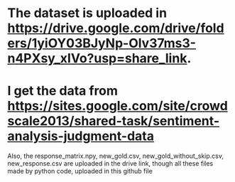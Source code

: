# The dataset is uploaded in https://drive.google.com/drive/folders/1yiOY03BJyNp-Olv37ms3-n4PXsy_xIVo?usp=share_link. 
# I get the data from https://sites.google.com/site/crowdscale2013/shared-task/sentiment-analysis-judgment-data
Also, the response_matrix.npy, new_gold.csv, new_gold_without_skip.csv, new_response.csv are uploaded in the drive link, though all these files made by python code, uploaded in this github file
